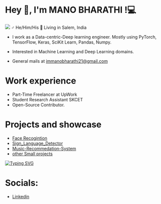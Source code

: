 # Hey 👋, I'm MANO BHARATHI !:computer:
<img src="https://github.com/ManoBharathi93/ManoBharathi93/blob/main/Banner.png" >
 ♂ He/Him/His 📍 Living in Salem, India

* I work as a Data-centric-Deep learning engineer. Mostly using PyTorch, TensorFlow, Keras, SciKit Learn, Pandas, Numpy.

* Interested in Machine Learning and Deep Learning domains.

* General mails at immanobharathi21@gmail.com

# Work experience
* Part-Time Freelancer at UpWork
* Student Research Assistant SKCET
* Open-Source Contributor. 

# Projects and showcase
* [Face Recogintion](https://github.com/ManoBharathi93/face_recognition/tree/main)
* [Sign_Language_Detector](https://github.com/ManoBharathi93/Sign_Language_Detector/tree/main)
* [Music-Recommedation-System](https://github.com/ManoBharathi93/Music-Recommedation-System)
* [other Small projects](https://github.com/ManoBharathi93/MachineLearningProjects/tree/main)

<a href="https://git.io/typing-svg"><img src="https://readme-typing-svg.demolab.com?font=Fira+Code&pause=1000&color=16FD23&width=435&lines=Artificial+Intelligence+Enthusiast;Learn%2C+Collaborate+and+Help+others;Looking+for+ML+Engineer+Role" alt="Typing SVG" /></a>


# Socials:
* [Linkedin](https://www.linkedin.com/in/manobharathi-m/)









<!--


Here are some ideas to get you started:

- 🔭 I’m currently working on ...
- 🌱 I’m currently learning ...
- 👯 I’m looking to collaborate on ...
- 🤔 I’m looking for help with ...
- 💬 Ask me about ...
- 📫 How to reach me: ...
- 😄 Pronouns: ...
- ⚡ Fun fact: ...
-->
